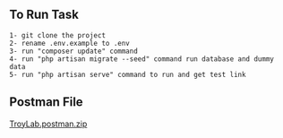 ## To Run Task
    1- git clone the project
    2- rename .env.example to .env
    3- run "composer update" command
    4- run "php artisan migrate --seed" command run database and dummy data
    5- run "php artisan serve" command to run and get test link
## Postman File
[TroyLab.postman.zip](https://github.com/SondosAbdelhameed/TroyLab/files/8332143/TroyLab.postman.zip)
